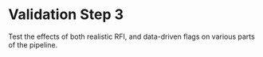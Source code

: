 # Validation Step 3

Test the effects of both realistic RFI, and data-driven flags on various parts of the 
pipeline.